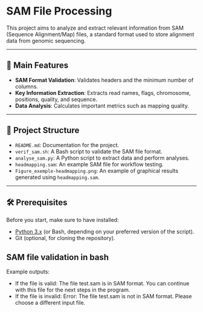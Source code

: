 # SAM File Processing

This project aims to analyze and extract relevant information from SAM (Sequence Alignment/Map) files, a standard format used to store alignment data from genomic sequencing.

---
## 🚀 Main Features

- **SAM Format Validation**: Validates headers and the minimum number of columns.
- **Key Information Extraction**: Extracts read names, flags, chromosome, positions, quality, and sequence.
- **Data Analysis**: Calculates important metrics such as mapping quality.

---
## 📂 Project Structure

- `README.md`: Documentation for the project.
- `verif_sam.sh`: A Bash script to validate the SAM file format.
- `analyse_sam.py`: A Python script to extract data and perform analyses.
- `headmapping.sam`: An example SAM file for workflow testing.
- `Figure_exemple-headmapping.png`: An example of graphical results generated using `headmapping.sam`.
---
## 🛠 Prerequisites
Before you start, make sure to have installed:
- [Python 3.x](https://www.python.org/) (or Bash, depending on your preferred version of the script).
- Git (optional, for cloning the repository).

##  SAM file validation in bash
Example outputs:
* If the file is valid:
  The file test.sam is in SAM format.
  You can continue with this file for the next steps in the program.
* If the file is invalid:
  Error: The file test.sam is not in SAM format.
  Please choose a different input file.

